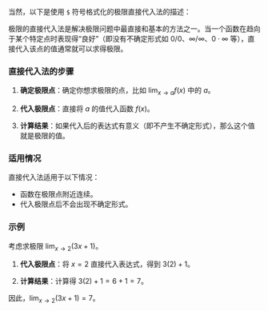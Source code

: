 当然，以下是使用 `$` 符号格式化的极限直接代入法的描述：

极限的直接代入法是解决极限问题中最直接和基本的方法之一。当一个函数在趋向于某个特定点时表现得“良好”（即没有不确定形式如 $0/0$、$\infty/\infty$、$0 \cdot \infty$ 等），直接代入该点的值通常就可以求得极限。

### 直接代入法的步骤
1. **确定极限点**：确定你想求极限的点，比如 $\lim_{x \to a} f(x)$ 中的 $a$。

2. **代入极限点**：直接将 $a$ 的值代入函数 $f(x)$。

3. **计算结果**：如果代入后的表达式有意义（即不产生不确定形式），那么这个值就是极限的值。

### 适用情况
直接代入法适用于以下情况：
- 函数在极限点附近连续。
- 代入极限点后不会出现不确定形式。

### 示例
考虑求极限 $\lim_{x \to 2} (3x + 1)$。

1. **代入极限点**：将 $x = 2$ 直接代入表达式，得到 $3(2) + 1$。
   
2. **计算结果**：计算得 $3(2) + 1 = 6 + 1 = 7$。

因此，$\lim_{x \to 2} (3x + 1) = 7$。

